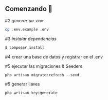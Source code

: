 ## Comenzando 🚀


#2 _generar un .env_

```zsh
cp .env.example .env
```
#3 _instalar dependencias_
````bash
$ composer install
````
#4 crear una base de datos y registrar en el .env

#5 ejecutar las migraciones & Seeders
```python
php artisan migrate:refresh --seed
```

#5 generar llaves
```
php artisan key:generate
```